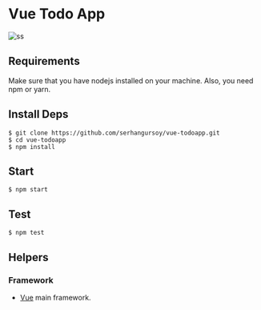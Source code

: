 # Vue Todo App

![ss](https://live.staticflickr.com/65535/48070147642_ba871c2243_o.png)

## Requirements

Make sure that you have nodejs installed on your machine. Also, you need npm or yarn.

## Install Deps

    $ git clone https://github.com/serhangursoy/vue-todoapp.git
    $ cd vue-todoapp
    $ npm install

## Start

    $ npm start

## Test

    $ npm test


## Helpers

### Framework

- [Vue](https://vuejs.org/) main framework.
